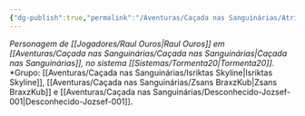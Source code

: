 ```yaml
---
{"dg-publish":true,"permalink":"/Aventuras/Caçada nas Sanguinárias/Atriox/","created":"2025-10-13T17:42:08.751-03:00"}
---
```


*Personagem de [[Jogadores/Raul Ouros\|Raul Ouros]] em [[Aventuras/Caçada nas Sanguinárias/Caçada nas Sanguinárias\|Caçada nas Sanguinárias]], no sistema [[Sistemas/Tormenta20\|Tormenta20]].*
*Grupo: [[Aventuras/Caçada nas Sanguinárias/Isriktas Skyline\|Isriktas Skyline]], [[Aventuras/Caçada nas Sanguinárias/Zsans BraxzKub\|Zsans BraxzKub]] e [[Aventuras/Caçada nas Sanguinárias/Desconhecido-Jozsef-001\|Desconhecido-Jozsef-001]].
